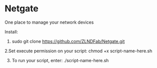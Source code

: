 # Netgate
One place to manage your network devices


Install:
1. sudo git clone https://github.com/ZLNDFab/Netgate.git

2.Set execute permission on your script:
chmod +x script-name-here.sh

3. To run your script, enter:
./script-name-here.sh

